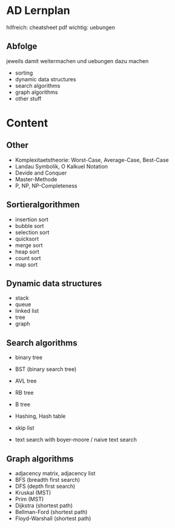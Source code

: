 # AD Lernplan 

hilfreich: cheatsheet pdf
wichtig: uebungen

## Abfolge

jeweils damit weitermachen und uebungen dazu machen

- sorting
- dynamic data structures
- search algorithms
- graph algorithms
- other stuff

# Content

## Other
- Komplexitaetstheorie: Worst-Case, Average-Case, Best-Case
- Landau Symbolik, O Kalkuel Notation
- Devide and Conquer
- Master-Methode
- P, NP, NP-Completeness

## Sortieralgorithmen

- insertion sort
- bubble sort
- selection sort
- quicksort
- merge sort
- heap sort
- count sort
- map sort

## Dynamic data structures

- stack
- queue
- linked list
- tree 
- graph

## Search algorithms

- binary tree
- BST (binary search tree)
- AVL tree
- RB tree
- B tree

- Hashing, Hash table
- skip list
- text search with boyer-moore / naive text search

## Graph algorithms

- adjacency matrix, adjacency list
- BFS (breadth first search)
- DFS (depth first search)
- Kruskal (MST)
- Prim (MST)
- Dijkstra (shortest path)
- Bellman-Ford (shortest path)
- Floyd-Warshall (shortest path)

